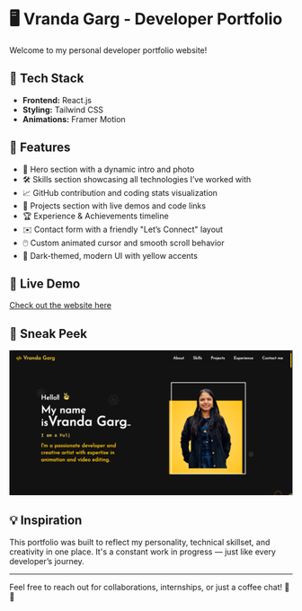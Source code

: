 # 🖥️ Vranda Garg - Developer Portfolio

Welcome to my personal developer portfolio website!

## 🚀 Tech Stack
- **Frontend:** React.js
- **Styling:** Tailwind CSS
- **Animations:** Framer Motion

## 🎨 Features
- 👋 Hero section with a dynamic intro and photo
- 🛠️ Skills section showcasing all technologies I’ve worked with
- 📈 GitHub contribution and coding stats visualization
- 📂 Projects section with live demos and code links
- 🏆 Experience & Achievements timeline
- ✉️ Contact form with a friendly "Let’s Connect" layout
- 🖱️ Custom animated cursor and smooth scroll behavior
- 🌙 Dark-themed, modern UI with yellow accents

## 🔗 Live Demo
[Check out the website here](https://vrandagarg.me/) <!-- Replace # with your actual deployed link -->

## 📸 Sneak Peek
![Portfolio Preview](./public/home.png) <!-- Replace with actual screenshot if you want -->

## 💡 Inspiration
This portfolio was built to reflect my personality, technical skillset, and creativity in one place. It's a constant work in progress — just like every developer’s journey.

---

Feel free to reach out for collaborations, internships, or just a coffee chat! 🚀✨